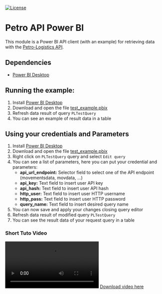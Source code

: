 [![License](https://img.shields.io/github/license/petro-logistics/petro-api-power-bi.svg)](LICENSE)

# Petro API Power BI
This module is a Power BI API client (with an example) for retrieving data with the [Petro-Logistics API](https://secure.petro-logistics.com/client/api).

## Dependencies
- [Power BI Desktop](https://www.microsoft.com/store/productid/9NTXR16HNW1T?ocid=pdpshare)

## Running the example:
1. Install [Power BI Desktop](https://www.microsoft.com/store/productid/9NTXR16HNW1T?ocid=pdpshare)
2. Download and open the file [test_example.pbix](examples/test_example.pbix?raw=1)
3. Refresh data result of query `PLTestQuery`
4. You can see an example of result data in a table

## Using your credentials and Parameters
1. Install [Power BI Desktop](https://www.microsoft.com/store/productid/9NTXR16HNW1T?ocid=pdpshare)
2. Download and open the file [test_example.pbix](examples/test_example.pbix?raw=1)
3. Right click on `PLTestQuery` query and select `Edit query`
4. You can see a list of parameters, here you can put your credential and parameters:
    - **api_url_endpoint:** Selector field to select one of the API endpoint (movementsdata, movdata, ...)
    - **api_key:** Text field to insert user API key
    - **api_hash:** Text field to insert user API hash
    - **http_user:** Text field to insert user HTTP username
    - **http_pass:** Text field to insert user HTTP password
    - **query_name:** Text field to insert desired query name
5. You can now save and apply your changes closing query editor
6. Refresh data result of modified query `PLTestQuery`
7. You can see the result data of your request query in a table

### Short Tuto Video
![](docs/assets/test_example_tutorial.mp4)
[Download video here](docs/assets/test_example_tutorial.mp4?raw=1)
